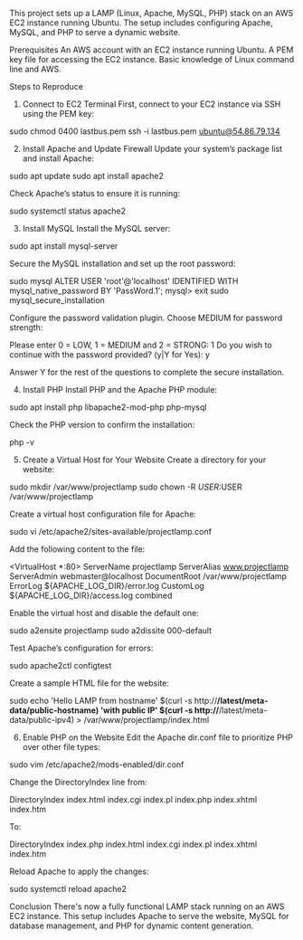 This project sets up a LAMP (Linux, Apache, MySQL, PHP) stack on an AWS EC2 instance running Ubuntu. The setup includes configuring Apache, MySQL, and PHP to serve a dynamic website.

Prerequisites
An AWS account with an EC2 instance running Ubuntu.
A PEM key file for accessing the EC2 instance.
Basic knowledge of Linux command line and AWS.

Steps to Reproduce
1. Connect to EC2 Terminal
First, connect to your EC2 instance via SSH using the PEM key:

sudo chmod 0400 lastbus.pem ssh -i lastbus.pem ubuntu@54.86.79.134

2. Install Apache and Update Firewall
Update your system’s package list and install Apache:

sudo apt update sudo apt install apache2

Check Apache’s status to ensure it is running:

sudo systemctl status apache2

3. Install MySQL
Install the MySQL server:

sudo apt install mysql-server

Secure the MySQL installation and set up the root password:

sudo mysql ALTER USER 'root'@'localhost' IDENTIFIED WITH mysql_native_password BY 'PassWord.1'; mysql> exit sudo mysql_secure_installation

Configure the password validation plugin. Choose MEDIUM for password strength:

Please enter 0 = LOW, 1 = MEDIUM and 2 = STRONG: 1 Do you wish to continue with the password provided? (y|Y for Yes): y

Answer Y for the rest of the questions to complete the secure installation.

4. Install PHP
Install PHP and the Apache PHP module:

sudo apt install php libapache2-mod-php php-mysql

Check the PHP version to confirm the installation:

php -v

5. Create a Virtual Host for Your Website
Create a directory for your website:

sudo mkdir /var/www/projectlamp sudo chown -R $USER:$USER /var/www/projectlamp

Create a virtual host configuration file for Apache:

sudo vi /etc/apache2/sites-available/projectlamp.conf

Add the following content to the file:

<VirtualHost *:80> ServerName projectlamp ServerAlias www.projectlamp ServerAdmin webmaster@localhost DocumentRoot /var/www/projectlamp ErrorLog ${APACHE_LOG_DIR}/error.log CustomLog ${APACHE_LOG_DIR}/access.log combined </VirtualHost>

Enable the virtual host and disable the default one:

sudo a2ensite projectlamp sudo a2dissite 000-default

Test Apache’s configuration for errors:

sudo apache2ctl configtest

Create a sample HTML file for the website:

sudo echo 'Hello LAMP from hostname' $(curl -s http://****/latest/meta-data/public-hostname) 'with public IP' $(curl -s http://****/latest/meta-data/public-ipv4) > /var/www/projectlamp/index.html

6. Enable PHP on the Website
Edit the Apache dir.conf file to prioritize PHP over other file types:

sudo vim /etc/apache2/mods-enabled/dir.conf

Change the DirectoryIndex line from:

DirectoryIndex index.html index.cgi index.pl index.php index.xhtml index.htm

To:

DirectoryIndex index.php index.html index.cgi index.pl index.xhtml index.htm

Reload Apache to apply the changes:

sudo systemctl reload apache2

Conclusion
There's now a fully functional LAMP stack running on an AWS EC2 instance. This setup includes Apache to serve the website, MySQL for database management, and PHP for dynamic content generation.
